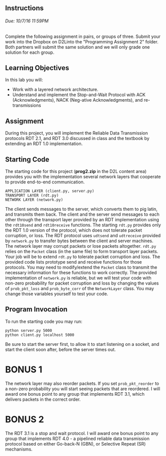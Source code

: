 ## Instructions
###### Due: 10/7/16 11:59PM

Complete the following assignment in pairs, or groups of three.  Submit your work into the Dropbox on D2Linto the "Programming Assignment 2" folder.  Both partners will submit the same solution and we will only grade one solution for each group.

## Learning Objectives

In this lab you will:

* Work with a layered network architecture.
* Understand and implement the Stop-and-Wait Protocol with ACK (Acknowledgments), NACK (Neg-ative Acknowledgments), and re-transmissions

## Assignment

During this project, you will implement the Reliable Data Transmission protocols RDT 2.1, and RDT 3.0 discussed in class and the textbook by extending an RDT 1.0 implementation.

## Starting Code

The starting code for this project (**prog2.zip** in the D2L content area) provides you with the implementation several network layers that cooperate to provide end-to-end communication.

    APPLICATION LAYER (client.py, server.py)
    TRANSPORT LAYER (rdt.py)
    NETWORK LAYER (network.py)

The client sends messages to the server, which converts them to pig latin, and transmits them back. The client and the server send messages to each other through the transport layer provided by an RDT implementation using the `rdt10send` and `rdt10receive` functions.  The starting `rdt.py` provides only the RDT 1.0 version of the protocol, which does not tolerate packet corruption, or loss.  The RDT protocol uses `udtsend` and `udtreceive` provided by `network.py` to transfer bytes between the client and server machines.  The network layer may corrupt packets or lose packets altogether.  `rdt.py` relies on the `Packet` class (in the same file) to form transport layer packets.  Your job will be to extend `rdt.py` to tolerate packet corruption and loss.  The provided code lists prototype send and receive functions for those protocols.  You may need to modify/extend the `Packet` class to transmit the necessary information for these functions to work correctly.  The provided implementation of `network.py` is reliable, but we will test your code with non-zero probability for packet corruption and loss by changing the values of `prob_pkt_loss` and `prob_byte_corr` of the `NetworkLayer` class.  You may change those variables yourself to test your code.

## Program Invocation

To run the starting code you may run:

    python server.py 5000
    python client.py localhost 5000

 Be sure to start the server first, to allow it to start listening on a socket, and start the client soon after, before the server times out.
 
 
 # BONUS 1

 The network layer may also reorder packets.  If you set `prob_pkt_reorder` to a non-zero probability you will start seeing packets that are reordered.  I will award one bonus point to any group that implements RDT 3.1, which delivers packets in the correct order.
 
 
 # BONUS 2


 The RDT 3.1 is a stop and wait protocol.  I will award one bonus point to any group that implements RDT 4.0 - a pipelined reliable data transmission protocol based on either Go-back-N (GBN), or Selective Repeat (SR) mechanisms.
